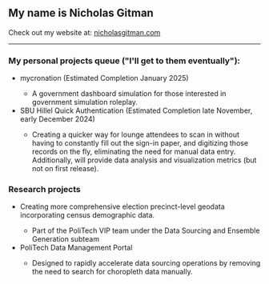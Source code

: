 ## My name is Nicholas Gitman
Check out my website at: <a href="https://www.nicholasgitman.com">nicholasgitman.com</a>
<hr/>
<h3>My personal projects queue ("I'll get to them eventually"):</h3>
<ul>
  <li>mycronation (Estimated Completion January 2025)</li>
  <ul>
    <li>A government dashboard simulation for those interested in government simulation roleplay.</li>
  </ul>
  <li>SBU Hillel Quick Authentication (Estimated Completion late November, early December 2024)</li>
  <ul>
    <li>Creating a quicker way for lounge attendees to scan in without having to constantly fill out the sign-in paper, and digitizing those records on the fly, eliminating the need for manual data entry. Additionally, will provide data analysis and visualization metrics (but not on first release).</li>
  </ul>
</ul>
<h3>Research projects</h3>
<ul>
  <li>Creating more comprehensive election precinct-level geodata incorporating census demographic data.</li>
  <ul>
    <li>Part of the PoliTech VIP team under the Data Sourcing and Ensemble Generation subteam</li>
  </ul>
  <li>PoliTech Data Management Portal</li>
  <ul>
    <li>Designed to rapidly accelerate data sourcing operations by removing the need to search for choropleth data manually.</li>
  </ul>
</ul>
